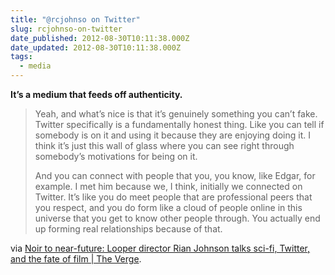 ```yaml
---
title: "@rcjohnso on Twitter"
slug: rcjohnso-on-twitter
date_published: 2012-08-30T10:11:38.000Z
date_updated: 2012-08-30T10:11:38.000Z
tags:
  - media
---
```


**It’s a medium that feeds off authenticity.**

> Yeah, and what’s nice is that it’s genuinely something you can’t fake. Twitter specifically is a fundamentally honest thing. Like you can tell if somebody is on it and using it because they are enjoying doing it. I think it’s just this wall of glass where you can see right through somebody’s motivations for being on it.
>
> And you can connect with people that you, you know, like Edgar, for example. I met him because we, I think, initially we connected on Twitter. It’s like you do meet people that are professional peers that you respect, and you do form like a cloud of people online in this universe that you get to know other people through. You actually end up forming real relationships because of that.

via [Noir to near-future: Looper director Rian Johnson talks sci-fi, Twitter, and the fate of film | The Verge](http://www.theverge.com/2012/8/30/3245174/rian-johnson-interview-looper-brick-future-of-film).
